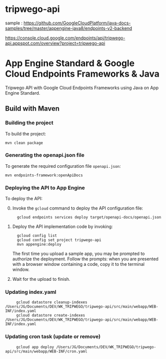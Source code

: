 tripwego-api
=============================================

sample : https://github.com/GoogleCloudPlatform/java-docs-samples/tree/master/appengine-java8/endpoints-v2-backend

https://console.cloud.google.com/endpoints/api/tripwego-api.appspot.com/overview?project=tripwego-api

# App Engine Standard & Google Cloud Endpoints Frameworks & Java

Tripwego API with Google Cloud Endpoints Frameworks using
Java on App Engine Standard.

## Build with Maven

### Building the project

To build the project:

    mvn clean package

### Generating the openapi.json file

To generate the required configuration file `openapi.json`:

    mvn endpoints-framework:openApiDocs

### Deploying the API to App Engine

To deploy the API:

0. Invoke the `gcloud` command to deploy the API configuration file:

         gcloud endpoints services deploy target/openapi-docs/openapi.json

0. Deploy the API implementation code by invoking:

         gcloud config list
         gcloud config set project tripwego-api
         mvn appengine:deploy

    The first time you upload a sample app, you may be prompted to authorize the
    deployment. Follow the prompts: when you are presented with a browser window
    containing a code, copy it to the terminal window.

0. Wait for the upload to finish.

### Updating index.yaml

         gcloud datastore cleanup-indexes /Users/JG/Documents/DEV/WK_TRIPWEGO/tripwego-api/src/main/webapp/WEB-INF/index.yaml
         gcloud datastore create-indexes /Users/JG/Documents/DEV/WK_TRIPWEGO/tripwego-api/src/main/webapp/WEB-INF/index.yaml

### Updating cron task (update or remove)

         gcloud app deploy /Users/JG/Documents/DEV/WK_TRIPWEGO/tripwego-api/src/main/webapp/WEB-INF/cron.yaml
